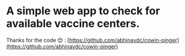 # A simple web app to check for available vaccine centers.

Thanks for the code 😊 : [https://github.com/abhinavdc/cowin-pinger](https://github.com/abhinavdc/cowin-pinger)
